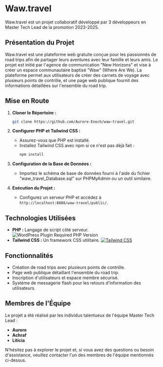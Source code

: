 # Waw.travel

Waw.travel est un projet collaboratif développé par 3 développeurs en Master Tech Lead de la promotion 2023-2025.

## Présentation du Projet
Waw.travel est une plateforme web gratuite conçue pour les passionnés de road trips afin de partager leurs aventures avec leur famille et leurs amis. Le projet est initié par l'agence de communication "New Horizons" et vise à créer un espace communautaire baptisé "Waw" (Where Are We). La plateforme permet aux utilisateurs de créer des carnets de voyage avec plusieurs points de contrôle, et une page web publique fournit des informations détaillées sur l'ensemble du road trip.

## Mise en Route
1. **Cloner le Répertoire :**
   ```bash
   git clone https://github.com/Aurore-Enoch/waw-travel.git
   ```

2. **Configurer PHP et Tailwind CSS :**
   - Assurez-vous que PHP est installé.
   - Installez Tailwind CSS avec npm si ce n'est pas déjà fait :
     ```bash
     npm install
     ```

3. **Configuration de la Base de Données :**
   - Importez le schéma de base de données fourni à l'aide du fichier "waw_travel_Database.sql" sur PHPMyAdmin ou un outil similaire.

4. **Exécution du Projet :**
   - Configurez un serveur PHP et accédez à `http://localhost:8888/waw-travel/public/`.

## Technologies Utilisées

- **PHP :** Langage de script côté serveur. ![WordPress Plugin Required PHP Version](https://img.shields.io/wordpress/plugin/required-php/:slug)
- **Tailwind CSS :** Un framework CSS utilitaire. [![Tailwind CSS](https://img.shields.io/badge/Tailwind_CSS-38B2AC?style=for-the-badge&logo=tailwind-css&logoColor=white)](https://tailwindcss.com/)

## Fonctionnalités
- Création de road trips avec plusieurs points de contrôle.
- Page web publique détaillant l'ensemble du road trip.
- Inscription d'utilisateurs et espace membre sécurisé.
- Système de messagerie flash pour les retours d'information des utilisateurs.

## Membres de l'Équipe
Le projet a été réalisé par les individus talentueux de l'équipe Master Tech Lead :

- **Aurore**
- **Achraf**
- **Liticia**

N'hésitez pas à explorer le projet et, si vous avez des questions ou besoin d'assistance, veuillez contacter l'un des membres de l'équipe mentionnés ci-dessus.